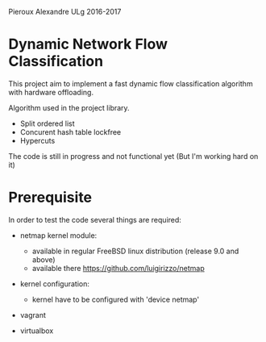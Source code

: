 Pieroux Alexandre ULg 2016-2017

Dynamic Network Flow Classification
===================================

This project aim to implement a fast dynamic flow classification algorithm with hardware offloading.

Algorithm used in the project library.
   - Split ordered list
   - Concurent hash table lockfree
   - Hypercuts

The code is still in progress and not functional yet (But I'm working hard on it)

Prerequisite
============
In order to test the code several things are required:
   - netmap kernel module: 
      - available in regular FreeBSD linux distribution (release 9.0 and above)
      - available there https://github.com/luigirizzo/netmap
   - kernel configuration:
      - kernel have to be configured with 'device netmap' 
         
   - vagrant
   - virtualbox
   

